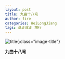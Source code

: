 ```yaml
---
layout: post
title: 九曲十八弯
author: fire
categories: HeiLongJiang 
tags: 说走就走 旅行
---
```


![title](https://image.sideproject.cn/titlex/titlex_034.jpg){:class="image-title"}

**九曲十八弯**

